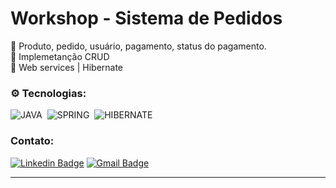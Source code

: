 <h1> Workshop - Sistema de Pedidos </h1>
<p>📌 Produto, pedido, usuário, pagamento, status do pagamento. <br>
📌 Implemetanção CRUD <br>
📌 Web services | Hibernate</p>


### ⚙️ Tecnologias:
![JAVA](https://img.shields.io/badge/-JAVA-0D1117?style=for-the-badge&logo=coffeescript&logoColor=1572B6&labelColor=0D1117)&nbsp;
![SPRING](https://img.shields.io/badge/-SPRING-0D1117?style=for-the-badge&logo=spring&logoColor=6DB33F&labelColor=0D1117)&nbsp;
![HIBERNATE](https://img.shields.io/badge/-HIBERNATE-0D1117?style=for-the-badge&logo=hibernate&logoColor=59666C&labelColor=0D1117)&nbsp;


### Contato:
[![Linkedin Badge](https://img.shields.io/badge/-Thais-blue?style=flat-square&logo=Linkedin&logoColor=white&link=https://www.linkedin.com/in/thaisreisiviera/)](https://www.linkedin.com/in/thaisreisiviera/)
[![Gmail Badge](https://img.shields.io/badge/-tdrv05@outlook.com-c14438?style=flat-square&logo=Gmail&logoColor=white&link=mailto:tdrv05@outlook.com)](mailto:tdrv05@outlook.com)
<hr>
